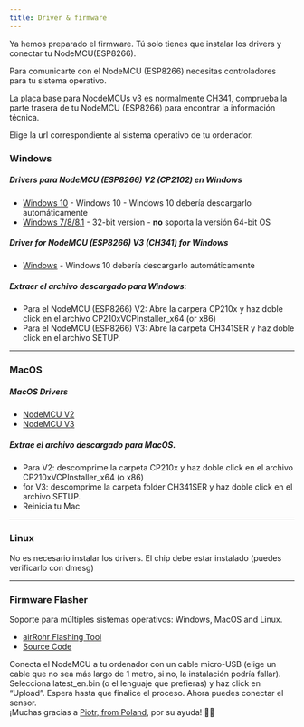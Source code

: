 ```yaml
---
title: Driver & firmware
---
```


Ya hemos preparado el firmware. Tú solo tienes que instalar los drivers y conectar tu NodeMCU(ESP8266). 

Para comunicarte con el NodeMCU (ESP8266) necesitas controladores para tu sistema operativo.

La placa base para NocdeMCUs v3 es normalmente CH341, comprueba la parte trasera de tu NodeMCU (ESP8266) para encontrar la información técnica. 

Elige la url correspondiente al sistema operativo de tu ordenador.

### Windows

##### Drivers para NodeMCU (ESP8266) V2 (CP2102) en Windows
* [Windows 10](https://www.silabs.com/documents/public/software/CP210x_Universal_Windows_Driver.zip) - Windows 10 - Windows 10 debería descargarlo automáticamente
* [Windows 7/8/8.1](https://www.silabs.com/documents/public/software/CP210x_Windows_Drivers.zip) - 32-bit version - **no** soporta la versión 64-bit OS

##### Driver for NodeMCU (ESP8266) V3 (CH341) for Windows
* [Windows](http://www.wch.cn/downloads/file/5.html) - Windows 10 debería descargarlo automáticamente

##### Extraer el archivo descargado para Windows:
* Para el NodeMCU (ESP8266) V2: Abre la carpera CP210x y haz doble click en el archivo CP210xVCPInstaller_x64 (or x86)
* Para el NodeMCU (ESP8266) V3: Abre la carpeta CH341SER y haz doble click en el archivo SETUP.

---

### MacOS

#####  MacOS Drivers
* [NodeMCU V2](https://www.silabs.com/documents/public/software/Mac_OSX_VCP_Driver.zip )
* [NodeMCU V3](http://www.wch.cn/downloads/file/178.html) 

##### Extrae el archivo descargado para MacOS.
* Para V2: descomprime la carpeta CP210x y haz doble click en el archivo CP210xVCPInstaller_x64 (o x86)
* for V3: descomprime la carpeta folder CH341SER y haz doble click en el archivo SETUP.
* Reinicia tu Mac

---

### Linux
No es necesario instalar los drivers. El chip debe estar instalado (puedes verificarlo con dmesg)

---
### Firmware Flasher 
Soporte para múltiples sistemas operativos: Windows, MacOS and Linux.

* [airRohr Flashing Tool](http://firmware.sensor.community/airrohr/flashing-tool/)
* [Source Code](https://github.com/opendata-stuttgart/airrohr-firmware-flasher)

Conecta el NodeMCU a tu ordenador con un cable micro-USB  (elige un cable que no sea más largo de 1 metro, si no, la instalación podría fallar). Selecciona latest_en.bin (o el lenguaje que prefieras) y haz click en “Upload”.
Espera hasta que finalice el proceso. Ahora puedes conectar el sensor.
<br>
¡Muchas gracias a [Piotr, from Poland](https://dropbox.inf.re/), por su ayuda! 🙋‍♂️ 
